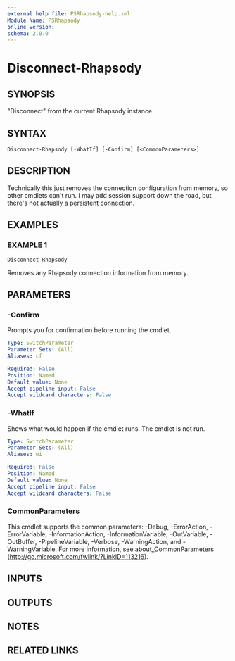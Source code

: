 ```yaml
---
external help file: PSRhapsody-help.xml
Module Name: PSRhapsody
online version:
schema: 2.0.0
---
```


# Disconnect-Rhapsody

## SYNOPSIS
"Disconnect" from the current Rhapsody instance.

## SYNTAX

```
Disconnect-Rhapsody [-WhatIf] [-Confirm] [<CommonParameters>]
```

## DESCRIPTION
Technically this just removes the connection configuration from memory, so other
cmdlets can't run.
I may add session support down the road, but there's not actually
a persistent connection.

## EXAMPLES

### EXAMPLE 1
```
Disconnect-Rhapsody
```

Removes any Rhapsody connection information from memory.

## PARAMETERS

### -Confirm
Prompts you for confirmation before running the cmdlet.

```yaml
Type: SwitchParameter
Parameter Sets: (All)
Aliases: cf

Required: False
Position: Named
Default value: None
Accept pipeline input: False
Accept wildcard characters: False
```

### -WhatIf
Shows what would happen if the cmdlet runs.
The cmdlet is not run.

```yaml
Type: SwitchParameter
Parameter Sets: (All)
Aliases: wi

Required: False
Position: Named
Default value: None
Accept pipeline input: False
Accept wildcard characters: False
```

### CommonParameters
This cmdlet supports the common parameters: -Debug, -ErrorAction, -ErrorVariable, -InformationAction, -InformationVariable, -OutVariable, -OutBuffer, -PipelineVariable, -Verbose, -WarningAction, and -WarningVariable. For more information, see about_CommonParameters (http://go.microsoft.com/fwlink/?LinkID=113216).

## INPUTS

## OUTPUTS

## NOTES

## RELATED LINKS
